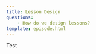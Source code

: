 ```yaml
---
title: Lesson Design
questions:
    - How do we design lessons?
template: episode.html
---
```


Test